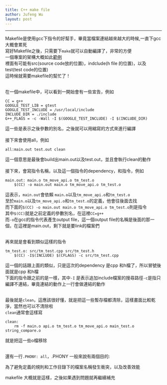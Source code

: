 ```yaml
---
title: C++ make file
author: Jufeng Wu
layout: post
---
```


----------------------
Makefile是使用gcc下指令的好幫手，畢竟當檔案連結越來越大的時候,一直下gcc大概會累死<br/>
寫好Makefile之後，只需要下``make``就可以自動編譯了，非常的方便<br/>
一個專案的架構大概如此[範例](https://github.com/JuFengWu/cpp_examples/tree/master/make_file_example)<br/>
裡面有可能有src(source code放的位置)，indclude(h file 的位置)，以及test(test code的位置)<br/>
這時候就需要makefile的幫忙了！<br/><br/>

在一個makefile中，可以看到一開始會有一些宣告，例如<br/>
```
CC = g++
GOOGLE_TEST_LIB = gtest
GOOGLE_TEST_INCLUDE = /usr/local/include
INCLUDE_DIR = ./include
G++_FLAGS = -c -Wall -I $(GOOGLE_TEST_INCLUDE) -I $(INCLUDE_DIR)
```
這一些是表示之後參數的別名，之後就可以用縮寫的方式來進行編譯<br/><br/>
接下來會使用all，例如<br/>
```
all:main.out test.out clean
```
這一個意思是最後會build出main.out以及test.out，並且會執行clean的動作<br/><br/>
接下來，會寫指令名稱，以及這一個指令的dependency，和指令，例如
```
main.out: main.o tm_move_api.o tm_test.o
	$(CC) -o main.out main.o tm_move_api.o tm_test.o
```
這表示，``main.out``會依賴 ``main.o``以及``tm_move_api.o``和``tm_test.o``<br/>
至於``main.o``以及``tm_move_api.o``和``tm_test.o``的定義，他會往後面去找<br/>
而下面的``$(CC) -o main.out main.o tm_move_api.o tm_test.o``則是指令<br/>
其中``$(CC)``就是之前定義的參數別名，在這裡``CC=g++``<br/>
而``-o``在gcc的指令代表產生output file，這一個output file的名稱是後面的那一個，在這裡是main.out，剩下就是要link的檔案們<br/><br/>

再來就是會看到類似這樣的指令<br/>
```
tm_test.o: src/tm_test.cpp src/tm_test.h
	$(CC) -I$(INCLUDE) $(CFLAGS) -c src/tm_test.cpp
```
這一個的話跟上面的類似，只是這次的dependency 是cpp 和h檔了，所以冒號後面就是cpp 和h檔<br/>
下面的指令跟之前的是一樣，其中``-I`` 是表示追加include檔案的搜尋路徑``-c``是指只編譯不連結，畢竟連結的動作上一行會做連結的動作<br/><br/>

最後就是``clean``，這應該很好懂，就是把這一些暫存檔都清除，這樣畫面比較乾淨，當然也可以不清除啦<br/>
``clean``通常會這樣寫<br/>

```
clean:
	rm -f main.o api.o tm_test.o tm_move_api.o main_test.o string_compare.o
```
就是把這一些o檔移除<br/><br/>

還有一行``.PHONY: all``，.PHONY 一般來說有兩個目的:<br/>

為了避免定義的規則和工作目錄下的檔案名稱發生衝突，以及改善效能<br/>

makefile 大概就是這樣，之後如果遇到問題就再繼續補充


